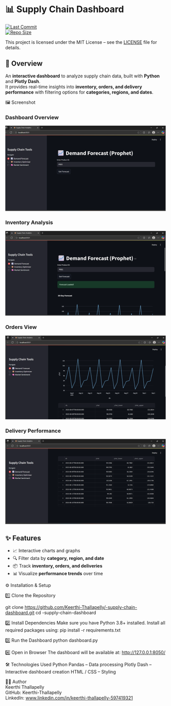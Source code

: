 
# 📊 Supply Chain Dashboard  

[![Last Commit](https://img.shields.io/github/last-commit/Keerthi-Thallapelly/supply-chain-dashboard)](https://github.com/Keerthi-Thallapelly/supply-chain-dashboard/commits/main)  
[![Repo Size](https://img.shields.io/github/repo-size/Keerthi-Thallapelly/supply-chain-dashboard)](https://github.com/Keerthi-Thallapelly/supply-chain-dashboard)  


This project is licensed under the MIT License – see the [LICENSE](LICENSE.txt) file for details.


## 📌 Overview  
An **interactive dashboard** to analyze supply chain data, built with **Python** and **Plotly Dash**.  
It provides real-time insights into **inventory, orders, and delivery performance** with filtering options for **categories, regions, and dates**.  

🖼 Screenshot
### Dashboard Overview
![Dashboard Screenshot 1](screenshots/Screenshot%202025-08-08%20111809.png)

### Inventory Analysis
![Dashboard Screenshot 2](screenshots/Screenshot%202025-08-08%20111832.png)

### Orders View
![Dashboard Screenshot 3](screenshots/Screenshot%202025-08-08%20111904.png)

### Delivery Performance
![Dashboard Screenshot 4](screenshots/Screenshot%202025-08-08%20111915.png)
## ✨ Features  
- 📈 Interactive charts and graphs  
- 🔍 Filter data by **category, region, and date**  
- 📦 Track **inventory, orders, and deliveries**  
- 📊 Visualize **performance trends** over time  


⚙️ Installation & Setup  
 
1️⃣ Clone the Repository  
 
git clone https://github.com/Keerthi-Thallapelly/-supply-chain-dashboard.git
cd -supply-chain-dashboard

2️⃣ Install Dependencies
Make sure you have Python 3.8+ installed.
Install all required packages using:
  pip install -r requirements.txt

3️⃣ Run the Dashboard
python dashboard.py

4️⃣ Open in Browser
The dashboard will be available at:
http://127.0.0.1:8050/

🛠 Technologies Used
Python
Pandas – Data processing
Plotly Dash – Interactive dashboard creation
HTML / CSS – Styling

👩‍💻 Author  
Keerthi Thallapelly   
GitHub: Keerthi-Thallapelly  
LinkedIn: www.linkedin.com/in/keerthi-thallapelly-597419321






